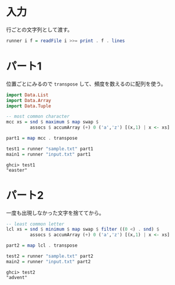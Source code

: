 # 入力

行ごとの文字列として渡す。

```haskell
runner i f = readFile i >>= print . f . lines
```

# パート1

位置ごとにみるので `transpose` して、頻度を数えるのに配列を使う。

```haskell
import Data.List
import Data.Array
import Data.Tuple

-- most common character
mcc xs = snd $ maximum $ map swap $
         assocs $ accumArray (+) 0 ('a','z') [(x,1) | x <- xs]

part1 = map mcc . transpose

test1 = runner "sample.txt" part1
main1 = runner "input.txt" part1
```

```
ghci> test1
"easter"
```

# パート2

一度も出現しなかった文字を捨ててから。

```haskell
-- least common letter
lcl xs = snd $ minimum $ map swap $ filter ((0 <) . snd) $
         assocs $ accumArray (+) 0 ('a','z') [(x,1) | x <- xs]

part2 = map lcl . transpose

test2 = runner "sample.txt" part2
main2 = runner "input.txt" part2
```

```
ghci> test2
"advent"
```
